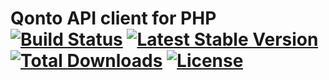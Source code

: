 Qonto API client for PHP [![Build Status](https://travis-ci.org/neyric/php-qonto.svg?branch=master)](https://travis-ci.org/neyric/php-qonto) [![Latest Stable Version](https://poser.pugx.org/neyric/php-qonto/v/stable)](https://packagist.org/packages/neyric/php-qonto) [![Total Downloads](https://poser.pugx.org/neyric/php-qonto/downloads)](https://packagist.org/packages/neyric/php-qonto) [![License](https://poser.pugx.org/neyric/php-qonto/license)](https://packagist.org/packages/neyric/php-qonto)
=================================================

